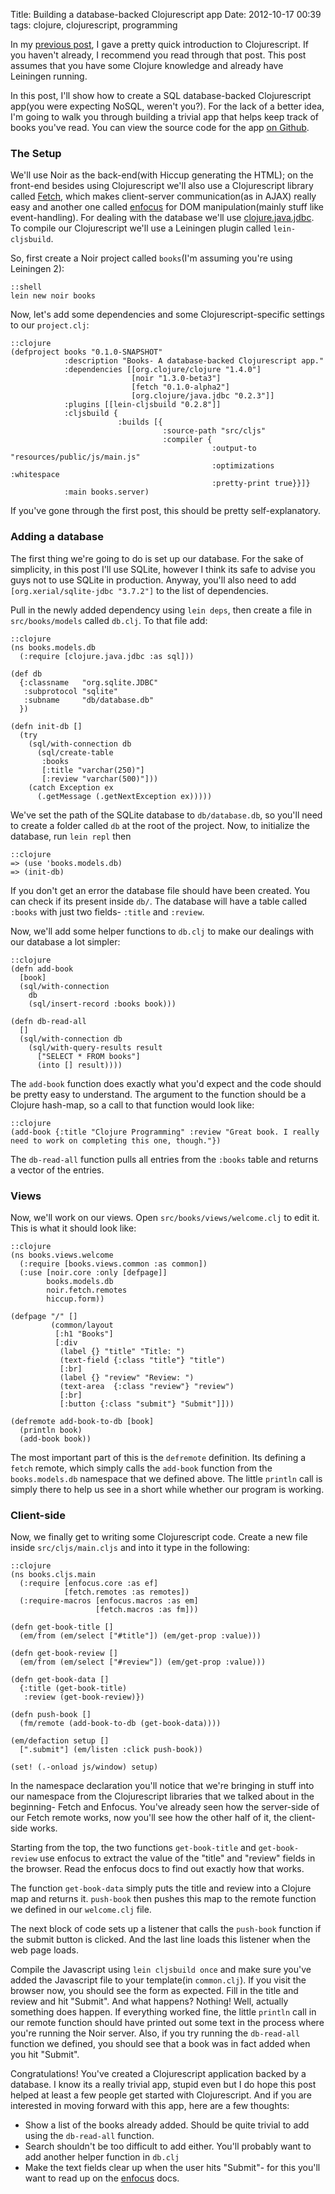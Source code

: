 Title: Building a database-backed Clojurescript app
Date: 2012-10-17 00:39
tags: clojure, clojurescript, programming

In my [previous post][getting_started], I gave a pretty quick introduction to Clojurescript. If you haven't already, I recommend you read through that post. This post assumes that you have some Clojure knowledge and already have Leiningen running.

In this post, I'll show how to create a SQL database-backed Clojurescript app(you were expecting NoSQL, weren't you?). For the lack of a better idea, I'm going to walk you through building a trivial app that helps keep track of books you've read. You can view the source code for the app [on Github][repo].

### The Setup

We'll use Noir as the back-end(with Hiccup generating the HTML); on the front-end besides using Clojurescript we'll also use a Clojurescript library called [Fetch][fetch], which makes client-server communication(as in AJAX) really easy and another one called [enfocus][enfocus] for DOM manipulation(mainly stuff like event-handling). For dealing with the database we'll use [clojure.java.jdbc][jdbc]. To compile our Clojurescript we'll use a Leiningen plugin called `lein-cljsbuild`.

So, first create a Noir project called `books`(I'm assuming you're using Leiningen 2):

    ::shell
    lein new noir books

Now, let's add some dependencies and some Clojurescript-specific settings to our `project.clj`:

    ::clojure
    (defproject books "0.1.0-SNAPSHOT"
                :description "Books- A database-backed Clojurescript app."
                :dependencies [[org.clojure/clojure "1.4.0"]
                               [noir "1.3.0-beta3"]
                               [fetch "0.1.0-alpha2"]
                               [org.clojure/java.jdbc "0.2.3"]]
                :plugins [[lein-cljsbuild "0.2.8"]]
                :cljsbuild {
                            :builds [{
                                      :source-path "src/cljs"
                                      :compiler {
                                                 :output-to "resources/public/js/main.js"
                                                 :optimizations :whitespace
                                                 :pretty-print true}}]}
                :main books.server)

If you've gone through the first post, this should be pretty self-explanatory.

### Adding a database

The first thing we're going to do is set up our database. For the sake of simplicity, in this post I'll use SQLite, however I think its safe to advise you guys not to use SQLite in production. Anyway, you'll also need to add `[org.xerial/sqlite-jdbc "3.7.2"]` to the list of dependencies.

Pull in the newly added dependency using `lein deps`, then create a file in `src/books/models` called `db.clj`. To that file add:

    ::clojure
    (ns books.models.db
      (:require [clojure.java.jdbc :as sql]))

    (def db
      {:classname   "org.sqlite.JDBC"
       :subprotocol "sqlite"
       :subname     "db/database.db"
      })

    (defn init-db []
      (try
        (sql/with-connection db
          (sql/create-table
           :books
           [:title "varchar(250)"]
           [:review "varchar(500)"]))
        (catch Exception ex
          (.getMessage (.getNextException ex)))))

We've set the path of the SQLite database to `db/database.db`, so you'll need to create a folder called `db` at the root of the project. Now, to initialize the database, run `lein repl` then

    ::clojure
    => (use 'books.models.db)
    => (init-db)

If you don't get an error the database file should have been created. You can check if its present inside `db/`. The database will have a table called `:books` with just two fields- `:title` and `:review`.

Now, we'll add some helper functions to `db.clj` to make our dealings with our database a lot simpler:

    ::clojure
    (defn add-book
      [book]
      (sql/with-connection
        db
        (sql/insert-record :books book)))

    (defn db-read-all
      []
      (sql/with-connection db
        (sql/with-query-results result
          ["SELECT * FROM books"]
          (into [] result))))

The `add-book` function does exactly what you'd expect and the code should be pretty easy to understand. The argument to the function should be a Clojure hash-map, so a call to that function would look like:

    ::clojure
    (add-book {:title "Clojure Programming" :review "Great book. I really need to work on completing this one, though."})

The `db-read-all` function pulls all entries from the `:books` table and returns a vector of the entries.

### Views

Now, we'll work on our views. Open `src/books/views/welcome.clj` to edit it. This is what it should look like:

    ::clojure
    (ns books.views.welcome
      (:require [books.views.common :as common])
      (:use [noir.core :only [defpage]]
            books.models.db
            noir.fetch.remotes
            hiccup.form))

    (defpage "/" []
             (common/layout
              [:h1 "Books"]
              [:div
               (label {} "title" "Title: ")
               (text-field {:class "title"} "title")
               [:br]
               (label {} "review" "Review: ")
               (text-area  {:class "review"} "review")
               [:br]
               [:button {:class "submit"} "Submit"]]))

    (defremote add-book-to-db [book]
      (println book)
      (add-book book))

The most important part of this is the `defremote` definition. Its defining a `fetch` remote, which simply calls the `add-book` function from the `books.models.db` namespace that we defined above. The little `println` call is simply there to help us see in a short while whether our program is working.

### Client-side

Now, we finally get to writing some Clojurescript code. Create a new file inside `src/cljs/main.cljs` and into it type in the following:

    ::clojure
    (ns books.cljs.main
      (:require [enfocus.core :as ef]
                [fetch.remotes :as remotes])
      (:require-macros [enfocus.macros :as em]
                       [fetch.macros :as fm]))

    (defn get-book-title []
      (em/from (em/select ["#title"]) (em/get-prop :value)))

    (defn get-book-review []
      (em/from (em/select ["#review"]) (em/get-prop :value)))

    (defn get-book-data []
      {:title (get-book-title)
       :review (get-book-review)})

    (defn push-book []
      (fm/remote (add-book-to-db (get-book-data))))

    (em/defaction setup []
      [".submit"] (em/listen :click push-book))

    (set! (.-onload js/window) setup)

In the namespace declaration you'll notice that we're bringing in stuff into our namespace from the Clojurescript libraries that we talked about in the beginning- Fetch and Enfocus. You've already seen how the server-side of our Fetch remote works, now you'll see how the other half of it, the client-side works.

Starting from the top, the two functions `get-book-title` and `get-book-review` use enfocus to extract the value of the "title" and "review" fields in the browser. Read the enfocus docs to find out exactly how that works.

The function `get-book-data` simply puts the title and review into a Clojure map and returns it. `push-book` then pushes this map to the remote function we defined in our `welcome.clj` file.

The next block of code sets up a listener that calls the `push-book` function if the submit button is clicked. And the last line loads this listener when the web page loads.

Compile the Javascript using `lein cljsbuild once` and make sure you've added the Javascript file to your template(in `common.clj`). If you visit the browser now, you should see the form as expected. Fill in the title and review and hit "Submit". And what happens? Nothing! Well, actually something does happen. If everything worked fine, the little `println` call in our remote function should have printed out some text in the process where you're running the Noir server. Also, if you try running the `db-read-all` function we defined, you should see that a book was in fact added when you hit "Submit".

Congratulations! You've created a Clojurescript application backed by a database. I know its a really trivial app, stupid even but I do hope this post helped at least a few people get started with Clojurescript. And if you are interested in moving forward with this app, here are a few thoughts:

- Show a list of the books already added. Should be quite trivial to add using the `db-read-all` function.
- Search shouldn't be too difficult to add either. You'll probably want to add another helper function in `db.clj`
- Make the text fields clear up when the user hits "Submit"- for this you'll want to read up on the [enfocus][enfocus] docs.

[getting_started]: http://samrat.me/blog/2012/10/getting-started-with-clojurescript
[fetch]: https://github.com/ibdknox/fetch
[enfocus]: https://github.com/ckirkendall/enfocus
[jdbc]: https://github.com/clojure/java.jdbc
[repo]: https://github.com/samrat/books-cljs-tutorial
